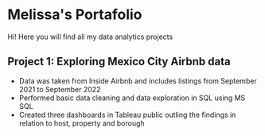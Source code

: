 # Melissa's Portafolio
Hi! Here you will find all my data analytics projects

## Project 1: Exploring Mexico City Airbnb data
- Data was taken from Inside Airbnb and includes listings from September 2021 to September 2022
- Performed basic data cleaning and data exploration in SQL using MS SQL
- Created three dashboards in Tableau public outling the findings in relation to host, property and borough
